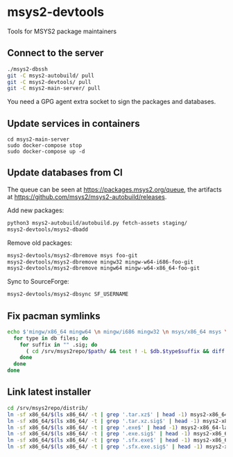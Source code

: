 # msys2-devtools

Tools for MSYS2 package maintainers


## Connect to the server

```bash
./msys2-dbssh
git -C msys2-autobuild/ pull
git -C msys2-devtools/ pull
git -C msys2-main-server/ pull
```

You need a GPG agent extra socket to sign the packages and databases.


## Update services in containers

```
cd msys2-main-server
sudo docker-compose stop
sudo docker-compose up -d
```


## Update databases from CI

The queue can be seen at https://packages.msys2.org/queue, the artifacts at https://github.com/msys2/msys2-autobuild/releases.

Add new packages:

```bash
python3 msys2-autobuild/autobuild.py fetch-assets staging/
msys2-devtools/msys2-dbadd
```

Remove old packages:

```bash
msys2-devtools/msys2-dbremove msys foo-git
msys2-devtools/msys2-dbremove mingw32 mingw-w64-i686-foo-git
msys2-devtools/msys2-dbremove mingw64 mingw-w64-x86_64-foo-git
```

Sync to SourceForge:

```bash
msys2-devtools/msys2-dbsync SF_USERNAME
```


## Fix pacman symlinks

```bash
echo $'mingw/x86_64 mingw64 \n mingw/i686 mingw32 \n msys/x86_64 msys \n msys/i686 msys' | while read path db; do
  for type in db files; do
    for suffix in "" .sig; do
      ( cd /srv/msys2repo/$path/ && test ! -L $db.$type$suffix && diff $db.$type{,.tar.gz}$suffix && ln -sf $db.$type{.tar.gz,}$suffix )
    done
  done
done
```


## Link latest installer

```bash
cd /srv/msys2repo/distrib/
ln -sf x86_64/$(ls x86_64/ -t | grep '.tar.xz$' | head -1) msys2-x86_64-latest.tar.xz
ln -sf x86_64/$(ls x86_64/ -t | grep '.tar.xz.sig$' | head -1) msys2-x86_64-latest.tar.xz.sig
ln -sf x86_64/$(ls x86_64/ -t | grep '.exe$' | head -1) msys2-x86_64-latest.exe
ln -sf x86_64/$(ls x86_64/ -t | grep '.exe.sig$' | head -1) msys2-x86_64-latest.exe.sig
ln -sf x86_64/$(ls x86_64/ -t | grep '.sfx.exe$' | head -1) msys2-x86_64-latest.sfx.exe
ln -sf x86_64/$(ls x86_64/ -t | grep '.sfx.exe.sig$' | head -1) msys2-x86_64-latest.sfx.exe.sig
```
